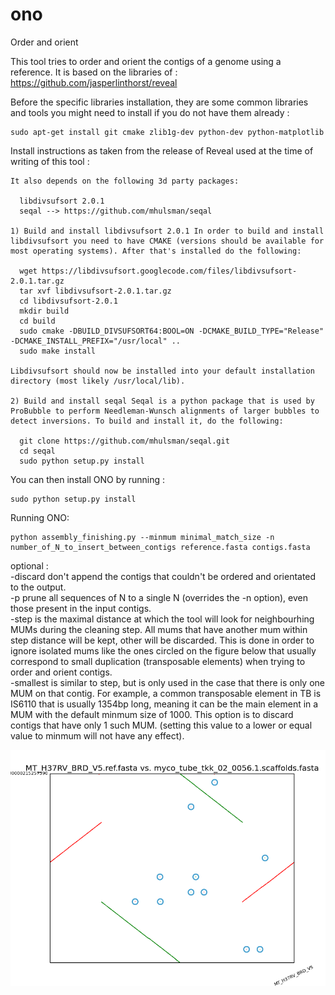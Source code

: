 # ono
Order and orient

This tool tries to order and orient the contigs of a genome using a reference.
It is based on the libraries of : https://github.com/jasperlinthorst/reveal

Before the specific libraries installation, they are some common libraries and tools you might need to install if you do not have them already :

	sudo apt-get install git cmake zlib1g-dev python-dev python-matplotlib

Install instructions as taken from the release of Reveal used at the time of writing of this tool :

	It also depends on the following 3d party packages:

	  libdivsufsort 2.0.1
	  seqal --> https://github.com/mhulsman/seqal

	1) Build and install libdivsufsort 2.0.1 In order to build and install libdivsufsort you need to have CMAKE (versions should be available for most operating systems). After that's installed do the following:

	  wget https://libdivsufsort.googlecode.com/files/libdivsufsort-2.0.1.tar.gz
	  tar xvf libdivsufsort-2.0.1.tar.gz
	  cd libdivsufsort-2.0.1
	  mkdir build
	  cd build
	  sudo cmake -DBUILD_DIVSUFSORT64:BOOL=ON -DCMAKE_BUILD_TYPE="Release" -DCMAKE_INSTALL_PREFIX="/usr/local" ..
	  sudo make install

	Libdivsufsort should now be installed into your default installation directory (most likely /usr/local/lib).

	2) Build and install seqal Seqal is a python package that is used by ProBubble to perform Needleman-Wunsch alignments of larger bubbles to detect inversions. To build and install it, do the following:

	  git clone https://github.com/mhulsman/seqal.git
	  cd seqal
	  sudo python setup.py install

You can then install ONO by running :

	sudo python setup.py install


Running ONO:

	python assembly_finishing.py --minmum minimal_match_size -n number_of_N_to_insert_between_contigs reference.fasta contigs.fasta
optional :  
	-discard don't append the contigs that couldn't be ordered and orientated to the output.  
	-p prune all sequences of N to a single N (overrides the -n option), even those present in the input contigs.  
	-step is the maximal distance at which the tool will look for neighbourhing MUMs during the cleaning step. All mums that have another mum within step distance will be kept, other will be discarded. This is done in order to ignore isolated mums like the ones circled on the figure below that usually correspond to small duplication (transposable elements) when trying to order and orient contigs.  
	-smallest is similar to step, but is only used in the case that there is only one MUM on that contig. For example, a common transposable element in TB is IS6110 that is usually 1354bp long, meaning it can be the main element in a MUM with the default minmum size of 1000. This option is to discard contigs that have only 1 such MUM. (setting this value to a lower or equal value to minmum will not have any effect).

![Mumplot Example](doc/mumplot_example.png)
